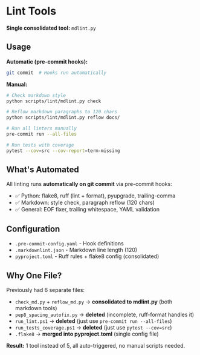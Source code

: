 # Lint Tools

**Single consolidated tool:** `mdlint.py`

## Usage

**Automatic (pre-commit hooks):**

```bash
git commit  # Hooks run automatically
```

**Manual:**

```bash
# Check markdown style
python scripts/lint/mdlint.py check

# Reflow markdown paragraphs to 120 chars
python scripts/lint/mdlint.py reflow docs/

# Run all linters manually
pre-commit run --all-files

# Run tests with coverage
pytest --cov=src --cov-report=term-missing
```

## What's Automated

All linting runs **automatically on git commit** via pre-commit hooks:

- ✅ Python: flake8, ruff (lint + format), pyupgrade, trailing-comma
- ✅ Markdown: style check, paragraph reflow (120 chars)
- ✅ General: EOF fixer, trailing whitespace, YAML validation

## Configuration

- `.pre-commit-config.yaml` - Hook definitions
- `.markdownlint.json` - Markdown line length (120)
- `pyproject.toml` - Ruff rules + flake8 config (consolidated)

## Why One File?

Previously had 6 separate files:

- `check_md.py` + `reflow_md.py` → **consolidated to mdlint.py** (both markdown tools)
- `pep8_spacing_autofix.py` → **deleted** (incomplete, ruff-format handles it)
- `run_lint.ps1` → **deleted** (just use `pre-commit run --all-files`)
- `run_tests_coverage.ps1` → **deleted** (just use `pytest --cov=src`)
- `.flake8` → **merged into pyproject.toml** (single config file)

**Result:** 1 tool instead of 5, all auto-triggered, no manual scripts needed.
